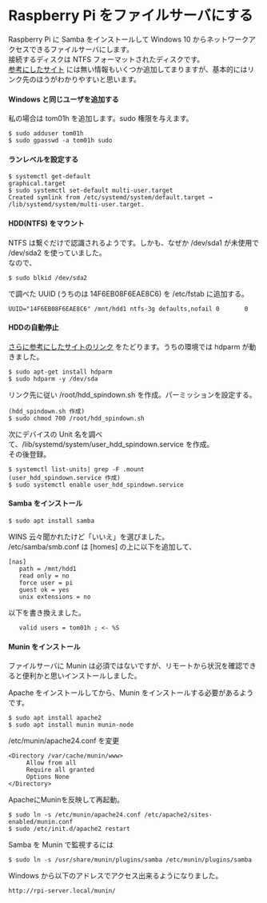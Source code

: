 # Raspberry Pi をファイルサーバにする

Raspberry Pi に Samba をインストールして Windows 10 からネットワークアクセスできるファイルサーバにします。  
接続するディスクは NTFS フォーマットされたディスクです。  
[参考にしたサイト](https://qiita.com/Cinosura/items/6ab435331ea2b3671a1d) には無い情報もいくつか追加してまりますが、基本的にはリンク先のほうがわかりやすいと思います。

#### Windows と同じユーザを追加する

私の場合は tom01h を追加します。sudo 権限を与えます。

```
$ sudo adduser tom01h
$ sudo gpasswd -a tom01h sudo
```

#### ランレベルを設定する

```
$ systemctl get-default
graphical.target
$ sudo systemctl set-default multi-user.target
Created symlink from /etc/systemd/system/default.target → /lib/systemd/system/multi-user.target.
```

#### HDD(NTFS) をマウント

NTFS は繋ぐだけで認識されるようです。しかも、なぜか /dev/sda1 が未使用で /dev/sda2 を使っていました。  
なので、

```
$ sudo blkid /dev/sda2
```

で調べた UUID (うちのは 14F6EB08F6EAE8C6) を /etc/fstab に追加する。

```
UUID="14F6EB08F6EAE8C6" /mnt/hdd1 ntfs-3g defaults,nofail 0       0
```

#### HDDの自動停止

[さらに参考にしたサイトのリンク](http://kassyjp.ninja-web.net/ras/jessie/spindown.htm) をたどります。うちの環境では hdparm が動きました。

```
$ sudo apt-get install hdparm
$ sudo hdparm -y /dev/sda
```

リンク先に従い /root/hdd_spindown.sh を作成。パーミッションを設定する。

```
(hdd_spindown.sh 作成)
$ sudo chmod 700 /root/hdd_spindown.sh
```

次にデバイスの Unit 名を調べて、/lib/systemd/system/user_hdd_spindown.service を作成。  
その後登録。

```
$ systemctl list-units| grep -F .mount
(user_hdd_spindown.service 作成)
$ sudo systemctl enable user_hdd_spindown.service
```

#### Samba をインストール

```
$ sudo apt install samba
```

WINS 云々聞かれたけど「いいえ」を選びました。  
/etc/samba/smb.conf は [homes] の上に以下を追加して、

```
[nas]
   path = /mnt/hdd1
   read only = no
   force user = pi
   guest ok = yes
   unix extensions = no
```

以下を書き換えました。

```
   valid users = tom01h ; <- %S
```

#### Munin をインストール

ファイルサーバに Munin は必須ではないですが、リモートから状況を確認できると便利かと思いインストールしました。

Apache をインストールしてから、Munin をインストールする必要があるようです。

```
$ sudo apt install apache2
$ sudo apt install munin munin-node
```

/etc/munin/apache24.conf を変更

```
<Directory /var/cache/munin/www>
     Allow from all
     Require all granted
     Options None
</Directory>
```

ApacheにMuninを反映して再起動。

```
$ sudo ln -s /etc/munin/apache24.conf /etc/apache2/sites-enabled/munin.conf
$ sudo /etc/init.d/apache2 restart
```

Samba を Munin で監視するには

```
$ sudo ln -s /usr/share/munin/plugins/samba /etc/munin/plugins/samba
```

Windows から以下のアドレスでアクセス出来るようになりました。

```
http://rpi-server.local/munin/
```

